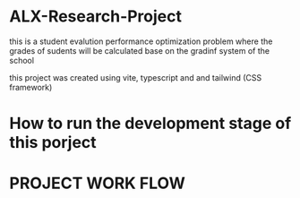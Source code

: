 # ALX-Research-Project

this is a student evalution performance optimization problem where the grades of sudents will be calculated base on the gradinf system of the school

<!-- More decription coming -->

this project was created using vite, typescript and and tailwind (CSS framework)

# How to run the development stage of this porject

<!-- More descriotion coming soon -->

# PROJECT WORK FLOW
